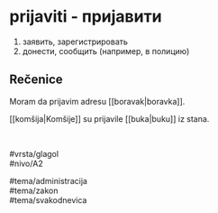 # prijaviti - пријавити

1. заявить, зарегистрировать  
2. донести, сообщить (например, в полицию)

## Rečenice

Moram da prijavim adresu [[boravak|boravka]].

[[komšija|Komšije]] su prijavile [[buka|buku]] iz stana.

<br>

#vrsta/glagol  
#nivo/A2  

#tema/administracija  
#tema/zakon  
#tema/svakodnevica
